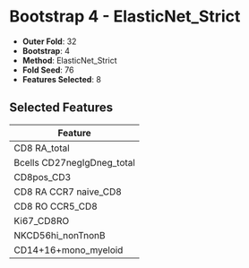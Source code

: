 # Bootstrap 4 - ElasticNet_Strict

- **Outer Fold**: 32
- **Bootstrap**: 4
- **Method**: ElasticNet_Strict
- **Fold Seed**: 76
- **Features Selected**: 8

## Selected Features

| Feature |
|---------|
| CD8 RA_total |
| Bcells CD27negIgDneg_total |
| CD8pos_CD3 |
| CD8 RA CCR7 naive_CD8 |
| CD8 RO CCR5_CD8 |
| Ki67_CD8RO |
| NKCD56hi_nonTnonB |
| CD14+16+mono_myeloid |
